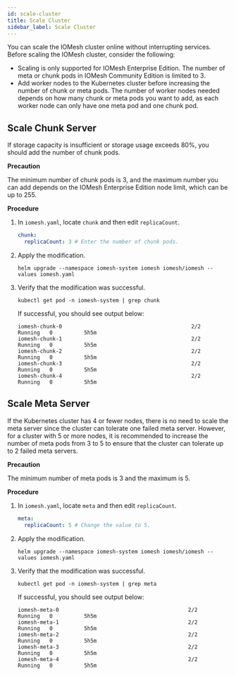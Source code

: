 ```yaml
---
id: scale-cluster
title: Scale Cluster
sidebar_label: Scale Cluster
---
```


You can scale the IOMesh cluster online without interrupting services. Before scaling the IOMesh cluster, consider the following:

- Scaling is only supported for IOMesh Enterprise Edition. The number of meta or chunk pods in IOMesh Community Edition is limited to 3.
- Add worker nodes to the Kubernetes cluster before increasing the number of chunk or meta pods. The number of worker nodes needed depends on how many chunk or meta pods you want to add, as each worker node can only have one meta pod and one chunk pod.

## Scale Chunk Server

If storage capacity is insufficient or storage usage exceeds 80%, you should add the number of chunk pods. 

**Precaution**

The minimum number of chunk pods is 3, and the maximum number you can add depends on the IOMesh Enterprise Edition node limit, which can be up to 255.

**Procedure**

1. In `iomesh.yaml`, locate `chunk` and then edit `replicaCount`. 
    ```yaml
    chunk:
      replicaCount: 3 # Enter the number of chunk pods.
    ```
2. Apply the modification.
    
    ```shell
    helm upgrade --namespace iomesh-system iomesh iomesh/iomesh --values iomesh.yaml
    ```
3. Verify that the modification was successful.
    
    ```shell
    kubectl get pod -n iomesh-system | grep chunk
    ```   
   
   If successful, you should see output below:
    ```output
    iomesh-chunk-0                                         2/2     Running   0          5h5m
    iomesh-chunk-1                                         2/2     Running   0          5h5m
    iomesh-chunk-2                                         2/2     Running   0          5h5m
    iomesh-chunk-3                                         2/2     Running   0          5h5m
    iomesh-chunk-4                                         2/2     Running   0          5h5m
    ```

## Scale Meta Server

If the Kubernetes cluster has 4 or fewer nodes, there is no need to scale the meta server since the cluster can tolerate one failed meta server. However, for a cluster with 5 or more nodes, it is recommended to increase the number of meta pods from 3 to 5 to ensure that the cluster can tolerate up to 2 failed meta servers.

**Precaution**

The minimum number of meta pods is 3 and the maximum is 5.

**Procedure**

1. In `iomesh.yaml`, locate `meta` and then edit `replicaCount`. 

    ```yaml
    meta:
      replicaCount: 5 # Change the value to 5.
    ```
2. Apply the modification.
    ```shell
    helm upgrade --namespace iomesh-system iomesh iomesh/iomesh --values iomesh.yaml
    ```
3. Verify that the modification was successful.

    ```shell
    kubectl get pod -n iomesh-system | grep meta
    ```

    If successful, you should see output below:
    ```output
    iomesh-meta-0                                         2/2     Running   0          5h5m
    iomesh-meta-1                                         2/2     Running   0          5h5m
    iomesh-meta-2                                         2/2     Running   0          5h5m
    iomesh-meta-3                                         2/2     Running   0          5h5m
    iomesh-meta-4                                         2/2     Running   0          5h5m
    ```
